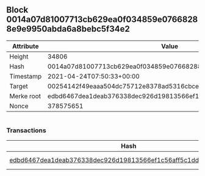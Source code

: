 ## Block 0014a07d81007713cb629ea0f034859e07668288e9e9950abda6a8bebc5f34e2

Attribute | Value
--- | ---
Height | 34806
Hash | 0014a07d81007713cb629ea0f034859e07668288e9e9950abda6a8bebc5f34e2
Timestamp | 2021-04-24T07:50:33+00:00
Target | 00254142f49eaaa504dc75712e8378ad5316cbcead634704b3734b6271167cc4
Merke root | edbd6467dea1deab376338dec926d19813566ef1c56aff5c1ddd5a973283aeed
Nonce | 378575651

```

```

### Transactions

Hash | Amount
--- | ---
[edbd6467dea1deab376338dec926d19813566ef1c56aff5c1ddd5a973283aeed](edbd6467dea1deab376338dec926d19813566ef1c56aff5c1ddd5a973283aeed.md) | 10.00000000 SKEPTI 
